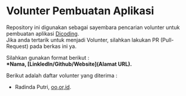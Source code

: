 # Volunter Pembuatan Aplikasi
Repository ini digunakan sebagai sayembara pencarian volunter untuk pembuatan aplikasi [Dicoding](https://www.dicoding.com/).<br>
Jika anda tertarik untuk menjadi Volunter, silahkan lakukan PR (Pull-Request) pada berkas ini ya. <br>

Silahkan gunakan format berikut :<br>
**\*Nama, [Linkledln/Github/Website](Alamat URL).**

Berikut adalah daftar volunter yang diterima :
* Radinda Putri, [oo,or,id](https://oo.or.id).

